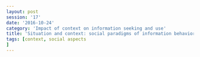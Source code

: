 ```yaml
--- 
layout: post 
session: '17' 
date: '2016-10-24' 
category: 'Impact of context on information seeking and use' 
title: 'Situation and context: social paradigms of information behavior' 
tags: [context, social aspects] 
--- 
```


<excerpt/>
